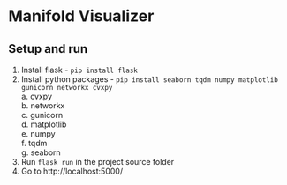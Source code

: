 # Manifold Visualizer

## Setup and run
1. Install flask - `pip install flask`
2. Install python packages - `pip install seaborn tqdm numpy matplotlib gunicorn networkx cvxpy`  
  a. cvxpy  
  b. networkx  
  c. gunicorn  
  d. matplotlib  
  e. numpy  
  f. tqdm  
  g. seaborn   
3. Run `flask run` in the project source folder
4. Go to http://localhost:5000/
